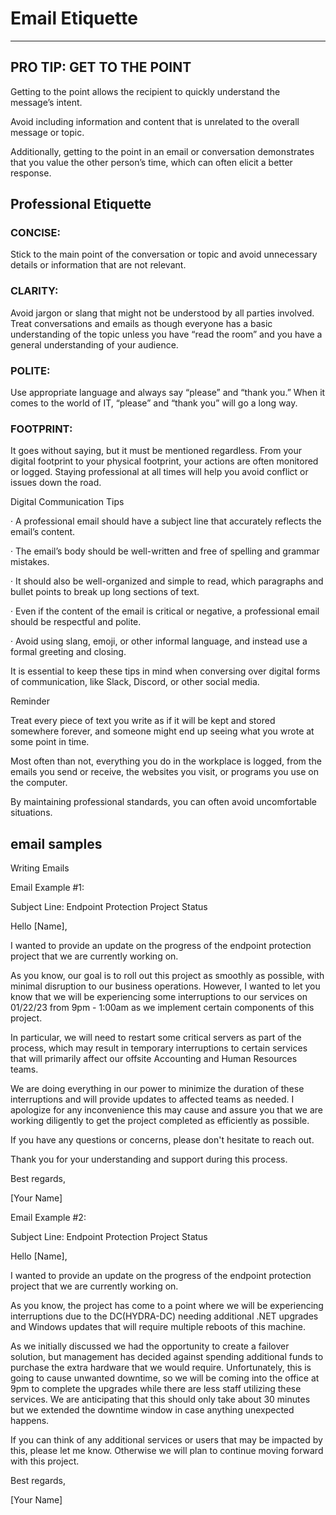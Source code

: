 # Email Etiquette

---


 

## PRO TIP: GET TO THE POINT

Getting to the point allows the recipient to quickly understand the message’s intent.

Avoid including information and content that is unrelated to the overall message or topic.

Additionally, getting to the point in an email or conversation demonstrates that you value the other person’s time, which can often elicit a better response.

 

 

 

## Professional Etiquette


### CONCISE:

Stick to the main point of the conversation or topic and avoid unnecessary details or information that are not relevant.

 

### CLARITY:

Avoid jargon or slang that might not be understood by all parties involved. Treat conversations and emails as though everyone has a basic understanding of the topic unless you have “read the room” and you have a general understanding of your audience.

 

 

 

### POLITE:

Use appropriate language and always say “please” and “thank you.” When it comes to the world of IT, “please” and “thank you” will go a long way.

### FOOTPRINT:

It goes without saying, but it must be mentioned regardless. From your digital footprint to your physical footprint, your actions are often monitored or logged. Staying professional at all times will help you avoid conflict or issues down the road.

 

 

Digital Communication Tips

 

·      A professional email should have a subject line that accurately reflects the email’s content.


·     The email’s body should be well-written and free of spelling and grammar mistakes.


·     It should also be well-organized and simple to read, which paragraphs and bullet points to break up long sections of text.


·     Even if the content of the email is critical or negative, a professional email should be respectful and polite.


·     Avoid using slang, emoji, or other informal language, and instead use a formal greeting and closing.

It is essential to keep these tips in mind when conversing over digital forms of communication, like Slack, Discord, or other social media.

 

Reminder

 

Treat every piece of text you write as if it will be kept and stored somewhere forever, and someone might end up seeing what you wrote at some point in time.

Most often than not, everything you do in the workplace is logged, from the emails you send or receive, the websites you visit, or programs you use on the computer.

By maintaining professional standards, you can often avoid uncomfortable situations.


## email samples

Writing Emails

Email Example #1:

 

Subject Line: Endpoint Protection Project Status

Hello [Name],

I wanted to provide an update on the progress of the endpoint protection project that we are currently working on.

As you know, our goal is to roll out this project as smoothly as possible, with minimal disruption to our business operations. However, I wanted to let you know that we will be experiencing some interruptions to our services on 01/22/23 from 9pm - 1:00am as we implement certain components of this project.

In particular, we will need to restart some critical servers as part of the process, which may result in temporary interruptions to certain services that will primarily affect our offsite Accounting and Human Resources teams.

We are doing everything in our power to minimize the duration of these interruptions and will provide updates to affected teams as needed. I apologize for any inconvenience this may cause and assure you that we are working diligently to get the project completed as efficiently as possible.

If you have any questions or concerns, please don't hesitate to reach out.

Thank you for your understanding and support during this process.

Best regards,

[Your Name]

 

Email Example #2:


Subject Line: Endpoint Protection Project Status

Hello [Name],

I wanted to provide an update on the progress of the endpoint protection project that we are currently working on.

As you know, the project has come to a point where we will be experiencing interruptions due to the DC(HYDRA-DC) needing additional .NET upgrades and Windows updates that will require multiple reboots of this machine.

As we initially discussed we had the opportunity to create a failover solution, but management has decided against spending additional funds to purchase the extra hardware that we would require. Unfortunately, this is going to cause unwanted downtime, so we will be coming into the office at 9pm to complete the upgrades while there are less staff utilizing these services. We are anticipating that this should only take about 30 minutes but we extended the downtime window in case anything unexpected happens.

If you can think of any additional services or users that may be impacted by this, please let me know. Otherwise we will plan to continue moving forward with this project.

Best regards,

[Your Name]